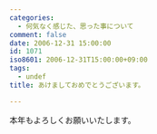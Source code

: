 ```yaml
---
categories:
  - 何気なく感じた、思った事について
comment: false
date: 2006-12-31 15:00:00
id: 1071
iso8601: 2006-12-31T15:00:00+09:00
tags:
  - undef
title: あけましておめでとうございます。

---
```


<div class="entry-body">
                                 <p>本年もよろしくお願いいたします。</p>
                              </div>
    	